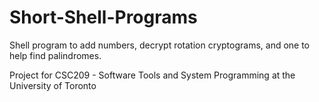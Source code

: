 # Short-Shell-Programs
Shell program to add numbers, decrypt rotation cryptograms, and one to help find palindromes. 

Project for CSC209 - Software Tools and System Programming at the University of Toronto
